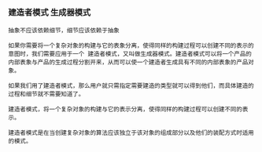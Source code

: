 ### 建造者模式  生成器模式

    抽象不应该依赖细节，细节应该依赖于抽象

    如果你需要将一个复杂对象的构建与它的表象分离，使得同样的构建过程可以创建不同的表示的意图时，我们需要应用于一个 建造者模式，又叫做生成器模式。建造者模式可以将一个产品的内部表象与产品的生成过程分割开来，从而可以使一个建造者生成具有不同的内部表象的产品对象。

    如果我们用了建造者模式，那么用户就只需指定需要建造的类型就可以得到他们，而具体建造的过程和细节就不需要知道了。

    建造者模式，将一个复杂对象的构建与它的表示分离，使得同样的构建过程可以创建不同的表示。

    建造者模式是在当创建复杂对象的算法应该独立于该对象的组成部分以及他们的装配方式时适用的模式。